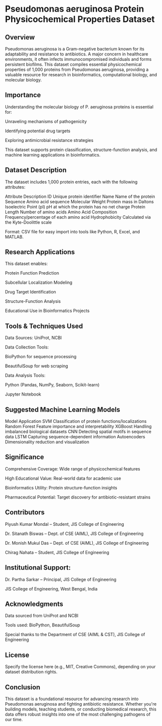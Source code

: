 # Pseudomonas aeruginosa Protein Physicochemical Properties Dataset
## Overview
Pseudomonas aeruginosa is a Gram-negative bacterium known for its adaptability and resistance to antibiotics. A major concern in healthcare environments, it often infects immunocompromised individuals and forms persistent biofilms. This dataset compiles essential physicochemical properties of 1,000 proteins from Pseudomonas aeruginosa, providing a valuable resource for research in bioinformatics, computational biology, and molecular biology.

## Importance
Understanding the molecular biology of P. aeruginosa proteins is essential for:

Unraveling mechanisms of pathogenicity

Identifying potential drug targets

Exploring antimicrobial resistance strategies

This dataset supports protein classification, structure-function analysis, and machine learning applications in bioinformatics.

## Dataset Description
The dataset includes 1,000 protein entries, each with the following attributes:

Attribute	Description
ID	Unique protein identifier
Name	Name of the protein
Sequence	Amino acid sequence
Molecular Weight	Protein mass in Daltons
Isoelectric Point (pI)	pH at which the protein has no net charge
Protein Length	Number of amino acids
Amino Acid Composition	Frequency/percentage of each amino acid
Hydrophobicity	Calculated via the Kyte-Doolittle scale

 Format: CSV file for easy import into tools like Python, R, Excel, and MATLAB.

## Research Applications
This dataset enables:

Protein Function Prediction

Subcellular Localization Modeling

Drug Target Identification

Structure-Function Analysis

Educational Use in Bioinformatics Projects

## Tools & Techniques Used
Data Sources: UniProt, NCBI

Data Collection Tools:

BioPython for sequence processing

BeautifulSoup for web scraping

Data Analysis Tools:

Python (Pandas, NumPy, Seaborn, Scikit-learn)

Jupyter Notebook

## Suggested Machine Learning Models
Model	Application
SVM	Classification of protein functions/localizations
Random Forest	Feature importance and interpretability
XGBoost	Handling imbalanced biological datasets
CNN	Detecting spatial motifs in sequence data
LSTM	Capturing sequence-dependent information
Autoencoders	Dimensionality reduction and visualization

## Significance
Comprehensive Coverage: Wide range of physicochemical features

High Educational Value: Real-world data for academic use

Bioinformatics Utility: Protein structure-function insights

Pharmaceutical Potential: Target discovery for antibiotic-resistant strains

## Contributors
Piyush Kumar Mondal – Student, JIS College of Engineering

Dr. Sitanath Biswas – Dept. of CSE (AIML), JIS College of Engineering

Dr. Monish Mukul Das – Dept. of CSE (AIML), JIS College of Engineering

Chirag Nahata – Student, JIS College of Engineering

## Institutional Support:
Dr. Partha Sarkar – Principal, JIS College of Engineering

JIS College of Engineering, West Bengal, India

## Acknowledgments
Data sourced from UniProt and NCBI

Tools used: BioPython, BeautifulSoup

Special thanks to the Department of CSE (AIML & CST), JIS College of Engineering

## License
Specify the license here (e.g., MIT, Creative Commons), depending on your dataset distribution rights.

## Conclusion
This dataset is a foundational resource for advancing research into Pseudomonas aeruginosa and fighting antibiotic resistance. Whether you're building models, teaching students, or conducting biomedical research, this data offers robust insights into one of the most challenging pathogens of our time.
